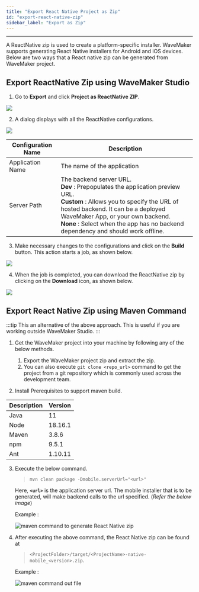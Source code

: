 ```yaml
---
title: "Export React Native Project as Zip"
id: "export-react-native-zip"
sidebar_label: "Export as Zip"
---
```

---

A ReactNative zip is used to create a platform-specific installer. WaveMaker supports generating React Native installers for Android and iOS devices. Below are two ways that a React native zip can be generated from WaveMaker project.

## Export ReactNative Zip using WaveMaker Studio

1. Go to **Export** and click **Project as ReactNative ZIP**.

[![](/learn/assets/RN_Zip.png)](/learn/assets/RN_Zip.png)

2. A dialog displays with all the ReactNative configurations.

[![](/learn/assets/Build_RN_Zip.png)](/learn/assets/Build_RN_Zip.png)

| Configuration Name | Description |
|---|---|
|Application Name | The name of the application |
|Server Path | The backend server URL.<br/>**Dev** : Prepopulates the application preview URL.<br/>**Custom** : Allows you to specify the URL of hosted backend. It can be a deployed WaveMaker App, or your own backend. <br/>**None** : Select when the app has no backend dependency and should work offline. |

3. Make necessary changes to the configurations and click on the **Build** button. This action starts a job, as shown below.

[![](/learn/assets/rn_jobs_processing.png)](/learn/assets/rn_jobs_processing.png)

4. When the job is completed, you can download the ReactNative zip by clicking on the **Download** icon, as shown below.

[![](/learn/assets/rn_jobs_completed.png)](/learn/assets/rn_jobs_completed.png)

## Export React Native Zip using Maven Command

:::tip
This an alternative of the above approach. This is useful if you are working outside WaveMaker Studio.
:::

1. Get the WaveMaker project into your machine by following any of the below methods.

    1. Export the WaveMaker project zip and extract the zip.
    2. You can also execute `git clone <repo_url>` command to get the project from a git repository which is commonly used across the development team.

2. Install Prerequisites to support maven build.

|Description|Version|
|---|---|
|Java |11 |
|Node|18.16.1|
|Maven | 3.8.6|
|npm | 9.5.1|
|Ant|	1.10.11|

3. Execute the below command.

    >`mvn clean package -Dmobile.serverUrl="<url>"`

    Here, **`<url>`** is the application server url. The mobile installer that is to be generated, will make backend calls to the url specified.
    (*Refer the below image*)
    
    Example : 
    
    ![maven command to generate React Native zip](/learn/assets/react-native/export-react-native-zip/command.png)

4. After executing the above command, the React Native zip can be found at 

    > `<ProjectFolder>/target/<ProjectName>-native-mobile_<version>.zip`. 

    Example : 
    
    ![maven command out file](/learn/assets/react-native/export-react-native-zip/maven_output.png)

